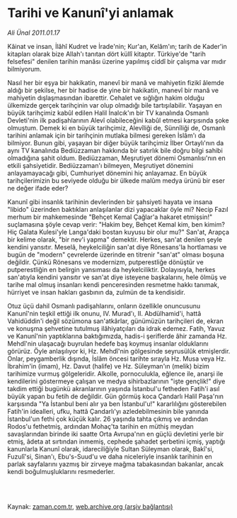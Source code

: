 # Tarihi ve Kanunî'yi anlamak

*Ali Ünal 2011.01.17*

<td class="columnist-detail">
<p>Kâinat ve insan, İlâhî Kudret ve İrade'nin; Kur'an, Kelâm'ın; tarih de Kader'in kitapları olarak bize Allah'ı tanıtan dört küllî kitaptır. Türkiye'de "tarih felsefesi" denilen tarihin manâsı üzerine yapılmış ciddî bir çalışma var mıdır bilmiyorum.</p>
<p>
<div id="haberMetinDiv">
<p>Nasıl her bir eşya bir hakikatin, manevî bir manâ ve mahiyetin fizikî âlemde aldığı bir şekilse, her bir hadise de yine bir hakikatin, manevî bir manâ ve mahiyetin dışlaşmasından ibarettir. Cehalet ve sığlığın hakim olduğu ülkemizde gerçek tarihçinin var olup olmadığı bile tartışılabilir. Yaşayan en büyük tarihçimiz kabûl edilen Halil İnalcık'ın bir TV kanalında Osmanlı Devleti'nin ilk padişahlarının Alevî olabileceğini kabûl etmesi karşısında şoke olmuştum. Demek ki en büyük tarihçimiz, Alevîliği de, Sünnîliği de, Osmanlı tarihini anlamak için bir tarihçinin mutlaka bilmesi gereken İslâm'ı da bilmiyor. Bunun gibi, yaşayan bir diğer büyük tarihçimiz İlber Ortaylı'nın da aynı TV kanalında Bediüzzaman hakkında bir satırlık bile doğru bilgi sahibi olmadığına şahit oldum. Bediüzzaman, Meşrutiyet dönemi Osmanlısı'nın en etkili şahsiyetidir. Bediüzzaman'ı bilmeyen, Meşrutiyet dönemini anlayamayacağı gibi, Cumhuriyet dönemini hiç anlayamaz. En büyük tarihçilerimizin bu seviyede olduğu bir ülkede malûm medya ürünü bir eser ne değer ifade eder?
<p>Kanunî gibi insanlık tarihinin devlerinden bir şahsiyeti hayata ve insana "libido" üzerinden baktıkları anlaşılanlar dizi yapacaklar öyle mi? Necip Fazıl merhum bir mahkemesinde "Behçet Kemal Çağlar'a hakaret etmişsin!" suçlamasına şöyle cevap verir: "Hakim bey, Behçet Kemal kim, ben kimim? Hiç Galata Kulesi'yle Langa'daki bostan kuyusu bir olur mu?" San'at, Arapça bir kelime olarak, "bir nev'i yapma" demektir. Herkes, san'at denilen şeyle kendini yansıtır. Meselâ, heykelciliğin san'at diye Rönesans'la hortlaması ve bugün de "modern" çevrelerde üzerinde en titrenir "san'at" olması boşuna değildir. Çünkü Rönesans ve modernizm, putperestliğe dönüştür ve putperestliğin en belirgin yansıması da heykelciliktir. Dolayısıyla, herkes san'atıyla kendini yansıtır ve san'at diye isteyene başkalarını, hele ölmüş ve tarihe mal olmuş insanları kendi penceresinden resmetme hakkı tanımak, hürriyet ve insan hakları gasbının da, zulmün de ta kendisidir.
<p>Otuz üçü dahil Osmanlı padişahlarını, onların özellikle onuncusunu Kanunî'nin teşkil ettiği ilk onunu, IV. Murad'ı, II. Abdülhamid'i, hattâ Vahidüddin'i değil sözümona san'atkârlar, günümüzün tarihçileri de, ekran ve konuşma şehvetine tutulmuş ilâhiyatçıları da idrak edemez. Fatih, Yavuz ve Kanunî'nin yaptıklarına baktığımızda, hadis-i şeriflerde âhir zamanda Hz. Mehdî'nin ulaşacağı buyrulan hedefe baş koymuş insanlar olduklarını görürüz. Öyle anlaşılıyor ki, Hz. Mehdî'nin gölgesinde seyrusülûk etmişlerdir. Onlar, peygamberlik dışında, İslâm öncesi tarihte sırayla Hz. Musa veya Hz. İbrahim'in (imam), Hz. Davut (halife) ve Hz. Süleyman'ın (melik) bizim tarihimize vurmuş gölgeleridir. Alkolle, pornoculukla, eğlence ile, anarşi ile kendilerini göstermeye çalışan ve medya sihirbazlarının "işte gençlik!" diye takdim ettiği bugünkü akranlarının yaşında İstanbul'u fetheden Fatih'i asıl büyük yapan bu fetih de değildir. Gün görmüş koca Çandarlı Halil Paşa'nın karşısında "Ya İstanbul beni alır ya ben İstanbul'u!" kararlılığını gösterebilen Fatih'in idealleri, ufku, hattâ Çandarlı'yı azledebilmesinin bile yanında İstanbul'un fethi çok küçük kalır. 26 yaşında tahta çıkmış ve ardından Rodos'u fethetmiş, ardından Mohaç'ta tarihin en müthiş meydan savaşlarından birinde iki saatte Orta Avrupa'nın en güçlü devletini yerle bir etmiş, âdeta at sırtından inmemiş, cephede şahadet şerbetini içmiş, yaptığı kanunlarla Kanunî olarak, idareciliğiyle Sultan Süleyman olarak, Bakî'si, Fuzulî'si, Sinan'ı, Ebu's-Suud'u ve daha niceleriyle insanlık tarihinin en parlak sayfalarını yazmış bir zirveye mağma tabakasından bakanlar, ancak kendi boğulmuşluklarını resmederler. </p></p></p></div>
</p>


<p><br>
		 </br></p></td>

Kaynak: [zaman.com.tr](http://zaman.com.tr/yazar.do?yazino=1079959), [web.archive.org (arşiv bağlantısı)](http://web.archive.org/web/20110323231935/http://zaman.com.tr:80/yazar.do?yazino=1079959)
